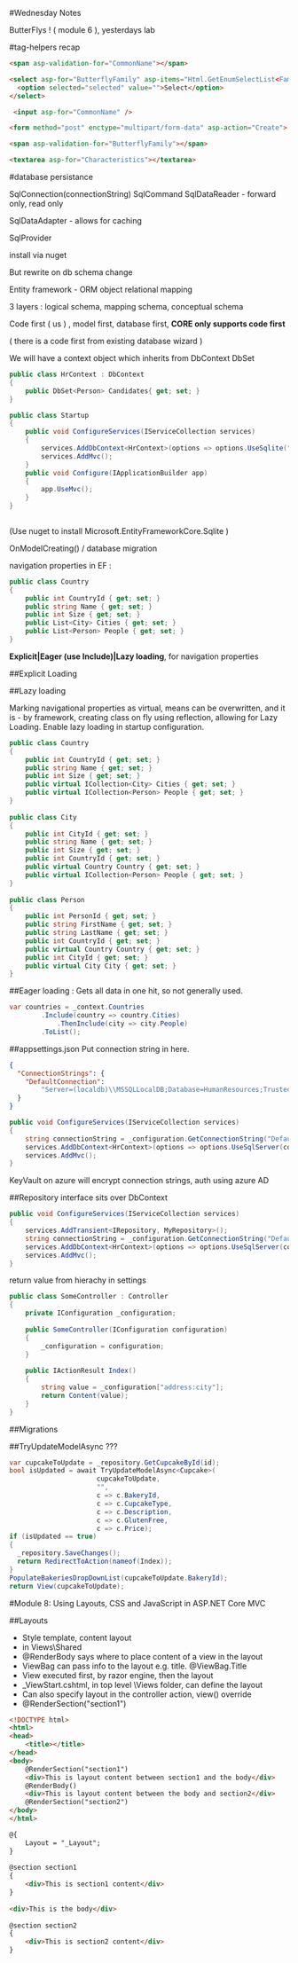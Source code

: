 #Wednesday Notes

ButterFlys ! ( module 6 ), yesterdays lab

#tag-helpers recap

```html
<span asp-validation-for="CommonName"></span>

<select asp-for="ButterflyFamily" asp-items="Html.GetEnumSelectList<Family>()">
  <option selected="selected" value="">Select</option>
</select>

 <input asp-for="CommonName" />

<form method="post" enctype="multipart/form-data" asp-action="Create">

<span asp-validation-for="ButterflyFamily"></span>

<textarea asp-for="Characteristics"></textarea>
```

#database persistance

SqlConnection(connectionString)
SqlCommand
SqlDataReader - forward only, read only

SqlDataAdapter - allows for caching

SqlProvider

install via nuget

But rewrite on db schema change

Entity framework - ORM object relational mapping

3 layers : logical schema, mapping schema, conceptual schema

Code first ( us ) , model first, database first, **CORE only supports code first**

( there is a code first from existing database wizard )

We will have a context object which inherits from DbContext
DbSet<T>

```c#
public class HrContext : DbContext
{
    public DbSet<Person> Candidates{ get; set; }
}

public class Startup
{
    public void ConfigureServices(IServiceCollection services)
    {
        services.AddDbContext<HrContext>(options => options.UseSqlite("Data Source=example.db"));
        services.AddMvc();
    }
    public void Configure(IApplicationBuilder app)
    {
        app.UseMvc();
    }
}
    
```

(Use nuget to install Microsoft.EntityFrameworkCore.Sqlite )

OnModelCreating() / database migration

navigation properties in EF :

```c#
public class Country
{
    public int CountryId { get; set; }
    public string Name { get; set; }
    public int Size { get; set; }
    public List<City> Cities { get; set; }    
    public List<Person> People { get; set; }
}
```

**Explicit|Eager (use Include)|Lazy loading**, for navigation properties

##Explicit Loading


##Lazy loading

Marking navigational properties as virtual, means can be overwritten, and it is - by framework, creating class on fly using reflection,  allowing for Lazy Loading. Enable lazy loading in startup configuration.

```c#
public class Country
{
    public int CountryId { get; set; }
    public string Name { get; set; }
    public int Size { get; set; }
    public virtual ICollection<City> Cities { get; set; }    
    public virtual ICollection<Person> People { get; set; }
}
 
public class City
{
    public int CityId { get; set; }
    public string Name { get; set; }
    public int Size { get; set; }
    public int CountryId { get; set; }
    public virtual Country Country { get; set; }    
    public virtual ICollection<Person> People { get; set; }
}
 
public class Person
{
    public int PersonId { get; set; }
    public string FirstName { get; set; }
    public string LastName { get; set; }
    public int CountryId { get; set; }
    public virtual Country Country { get; set; }
    public int CityId { get; set; }
    public virtual City City { get; set; }
}
```

##Eager loading :
Gets all data in one hit, so not generally used.

```c#
var countries = _context.Countries
        .Include(country => country.Cities)
            .ThenInclude(city => city.People)
        .ToList();
```

##appsettings.json
Put connection string in here.


```json
{
  "ConnectionStrings": {
    "DefaultConnection":  
        "Server=(localdb)\\MSSQLLocalDB;Database=HumanResources;Trusted_Connection=True"
  }
}
```

```c#
public void ConfigureServices(IServiceCollection services)
{
    string connectionString = _configuration.GetConnectionString("DefaultConnection");
    services.AddDbContext<HrContext>(options => options.UseSqlServer(connectionString));
    services.AddMvc();
}
```

KeyVault on azure will encrypt connection strings, auth using azure AD

##Repository interface
sits over DbContext

```c#
public void ConfigureServices(IServiceCollection services)
{
    services.AddTransient<IRepository, MyRepository>();
    string connectionString = _configuration.GetConnectionString("DefaultConnection");
    services.AddDbContext<HrContext>(options => options.UseSqlServer(connectionString));
    services.AddMvc();
}
```

return value from hierachy in settings

```c#
public class SomeController : Controller
{
    private IConfiguration _configuration;
 
    public SomeController(IConfiguration configuration)
    {
        _configuration = configuration;
    }
 
    public IActionResult Index()
    {
        string value = _configuration["address:city"];
        return Content(value);
    }
}
```

##Migrations

##TryUpdateModelAsync  ???

```c#
var cupcakeToUpdate = _repository.GetCupcakeById(id);
bool isUpdated = await TryUpdateModelAsync<Cupcake>(
                      cupcakeToUpdate,
                      "",
                      c => c.BakeryId, 
                      c => c.CupcakeType, 
                      c => c.Description, 
                      c => c.GlutenFree,
                      c => c.Price);
if (isUpdated == true)
{
  _repository.SaveChanges();
  return RedirectToAction(nameof(Index));
}
PopulateBakeriesDropDownList(cupcakeToUpdate.BakeryId);
return View(cupcakeToUpdate);
```

#Module 8: Using Layouts, CSS and JavaScript in ASP.NET Core MVC

##Layouts
* Style template, content layout
* in Views\Shared
* @RenderBody says where to place content of a view in the layout
* ViewBag can pass info to the layout e.g. title. @ViewBag.Title
* View executed first, by razor engine, then the layout
* _ViewStart.cshtml, in top level \Views folder, can define the layout
* Can also specify layout in the controller action, view() override
* @RenderSection("section1")


```html
<!DOCTYPE html>
<html>
<head>
    <title></title>
</head>
<body>
    @RenderSection("section1")
    <div>This is layout content between section1 and the body</div>
    @RenderBody()
    <div>This is layout content between the body and section2</div>
    @RenderSection("section2")
</body>
</html>
```

```html
@{
    Layout = "_Layout";
}
 
@section section1
{
    <div>This is section1 content</div>
}
 
<div>This is the body</div>
 
@section section2
{
    <div>This is section2 content</div>
}
```

